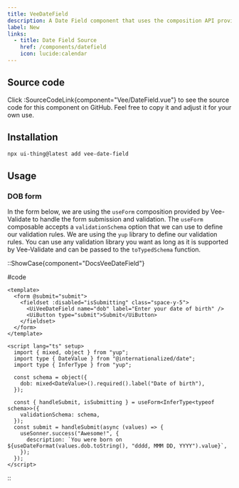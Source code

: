 ```yaml
---
title: VeeDateField
description: A Date Field component that uses the composition API provided by Vee-Validate to perform validation.
label: New
links:
  - title: Date Field Source
    href: /components/datefield
    icon: lucide:calendar
---
```


## Source code

Click :SourceCodeLink{component="Vee/DateField.vue"} to see the source code for this component on GitHub. Feel free to copy it and adjust it for your own use.

## Installation

```bash
npx ui-thing@latest add vee-date-field
```

## Usage

### DOB form

In the form below, we are using the `useForm` composition provided by Vee-Validate to handle the form submission and validation. The `useForm` composable accepts a `validationSchema` option that we can use to define our validation rules. We are using the `yup` library to define our validation rules. You can use any validation library you want as long as it is supported by Vee-Validate and can be passed to the `toTypedSchema` function.

::ShowCase{component="DocsVeeDateField"}

#code

```vue [DocsVeeDateField.vue]
<template>
  <form @submit="submit">
    <fieldset :disabled="isSubmitting" class="space-y-5">
      <UiVeeDateField name="dob" label="Enter your date of birth" />
      <UiButton type="submit">Submit</UiButton>
    </fieldset>
  </form>
</template>

<script lang="ts" setup>
  import { mixed, object } from "yup";
  import type { DateValue } from "@internationalized/date";
  import type { InferType } from "yup";

  const schema = object({
    dob: mixed<DateValue>().required().label("Date of birth"),
  });

  const { handleSubmit, isSubmitting } = useForm<InferType<typeof schema>>({
    validationSchema: schema,
  });
  const submit = handleSubmit(async (values) => {
    useSonner.success("Awesome!", {
      description: `You were born on ${useDateFormat(values.dob.toString(), "dddd, MMM DD, YYYY").value}`,
    });
  });
</script>
```

::

